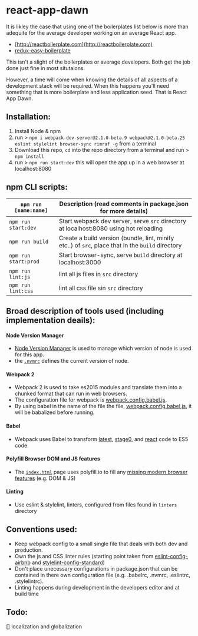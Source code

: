 # react-app-dawn

It is likley the case that using one of the boilerplates list below is more than adequite for the average developer working on an average React app.

* [http://reactboilerplate.com](http://reactboilerplate.com)
* [redux-easy-boilerplate](https://github.com/anorudes/redux-easy-boilerplate)

This isn't a slight of the boilerplates or average developers. Both get the job done just fine in most situtaions.

However, a time will come when knowing the details of all aspects of a development stack will be required. When this happens you'll need something that is more boilerplate and less application seed. That is React App Dawn.

## Installation:

1. Install Node & npm
2. run > `npm i webpack-dev-server@2.1.0-beta.9 webpack@2.1.0-beta.25 eslint stylelint browser-sync rimraf -g` from a terminal
3. Download this repo, `cd` into the repo directory from a terminal and run > `npm install`
4. run > `npm run start:dev` this will open the app up in a web browser at localhost:8080

## npm CLI scripts:

| `npm run [name:name]` |Description (read comments in package.json for more details)|
|------------------|-----------|
|`npm run start:dev`|Start webpack dev server, serve `src` directory at localhost:8080 using hot reloading|
|`npm run build`|Create a build version (bundle, lint, minify etc..) of `src`, place that in the `build` directory|
|`npm run start:prod`|Start browser-sync, serve `build` directory at localhost:3000|
|`npm run lint:js`|lint all js files in `src` directory|
|`npm run lint:css`|lint all css file sin `src` directory|

## Broad description of tools used (including implementation deails):

#### Node Version Manager

* [Node Version Manager](https://github.com/creationix/nvm) is used to manage which version of node is used for this app.
* the [`.nvmrc`](.nvmrc) defines the current version of node.

#### Webpack 2

* Webpack 2 is used to take es2015 modules and translate them into a chunked format that can run in web browsers.
* The configuration file for webpack is [webpack.config.babel.js](webpack.config.babel.js). 
* By using babel in the name of the file the file, [webpack.config.babel.js](webpack.config.babel.js), it will be babalized before running.

#### Babel

* Webpack uses Babel to transform [latest](http://babeljs.io/docs/plugins/preset-latest/), [stage0](http://babeljs.io/docs/plugins/preset-stage-0/), and [react](http://babeljs.io/docs/plugins/preset-react/) code to ES5 code.

#### Polyfill Browser DOM and JS features

* The [`index.html`](src/index.html) page uses polyfill.io to fill any [missing modern browser features](https://polyfill.io/v2/docs/features/) (e.g. DOM & JS)

#### Linting

* Use eslint & stylelint, linters, configured from files found in `linters` directory

## Conventions used:

* Keep webpack config to a small single file that deals with both dev and production.
* Own the js and CSS linter rules (starting point taken from [eslint-config-airbnb](https://www.npmjs.com/package/eslint-config-airbnb) and [stylelint-config-standard](https://github.com/stylelint/stylelint-config-standard))
* Don't place unecessary configurations in package.json that can be contained in there own configuration file (e.g. .babelrc, .nvmrc, .eslintrc, .stylelintrc).
* Linting happens during development in the developers editor and at build time

## Todo:

[] localization and globalization
